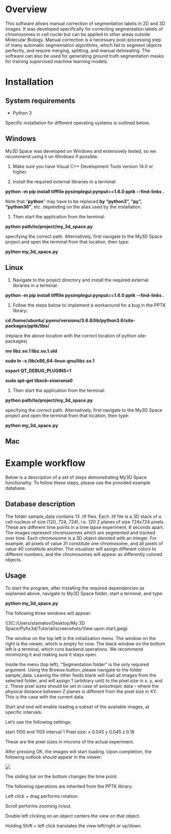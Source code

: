 ﻿# Overview
This software allows manual correction of segmentation labels in 2D and 3D images. It was developed specifically for correcting segmentation labels of chromosomes in cell nuclei but can be applied to other areas outside Molecular Biology. Manual correction is a necessary post-processing step of many automatic segmentation algorithms, which fail to segment objects perfectly, and require merging, splitting, and manual delineating. The software can also be used for generating ground truth segmentation masks for training supervised machine learning models. 
# Installation
## System requirements
- Python 3

Specific installation for different operating systems is outlined below.
## Windows
My3D Space was developed on Windows and extensively tested, so we recommend using it on Windows if possible. 

1. Make sure you have Visual C++ Development Tools version 14.0 or higher.

1. Install the required external libraries in a terminal:

**python -m pip install tifffile pysimplegui pynput==1.6.0 pptk --find-links .**

Note that “**python**” may have to be replaced **by “python3”, “py”, “python36”**, etc. depending on the alias used by the installation.

1. Then start the application from the terminal:

**python path/to/project/my\_3d\_space.py**

specifying the correct path. Alternatively, first navigate to the My3D Space project and open the terminal from that location, then type:

**python my\_3d\_space.py**
## Linux
1. Navigate to the project directory and install the required external libraries in a terminal:

**python -m pip install tifffile pysimplegui pynput==1.6.0 pptk --find-links .**

1. Follow the steps below to implement a workaround for a bug in the PPTK library:

**cd /home/ubuntu/.pyenv/versions/3.6.8/lib/python3.6/site-packages/pptk/libs/**

(replace the above location with the correct location of python site-packages)

**mv  libz.so.1  libz.so.1.old**

**sudo ln -s /lib/x86\_64-linux-gnu/libz.so.1**

**export QT\_DEBUG\_PLUGINS=1**

**sudo apt-get libxcb-xinerama0**

1. Then start the application from the terminal:

**python path/to/project/my\_3d\_space.py**

specifying the correct path. Alternatively, first navigate to the My3D Space project and open the terminal from that location, then type:

**python my\_3d\_space.py**

## Mac

# Example workflow
Below is a description of a set of steps demonstrating My3D Space functionality. To follow these steps, please use the provided example database.
## Database description
The folder sample\_data contains 13 .tif files. Each .tif file is a 3D stack of a cell nucleus of size (120, 724, 724), i.e. 120 Z planes of size 724x724 pixels. These are different time points in a time lapse experiment, 8 seconds apart. The images represent chromosomes which are segmented and tracked over time. Each chromosome is a 3D object denoted with an integer. For example, all pixels of value 31 constitute one chromosome, and all pixels of value 40 constitute another. The visualizer will assign different colors to different numbers, and the chromosomes will appear as differently colored objects.
## Usage
To start the program, after installing the required dependencies as explained above, navigate to My3D Space folder, start a terminal, and type:

**python my\_3d\_space.py**

The following three windows will appear:

![](C:/Users/stamatov/Desktop/My 3D Space/Pyfix3d/Tutorial/screenshots/View upon start.jpeg)

The window on the top left is the initialization menu. The window on the right is the viewer, which is empty for now. The black window on the bottom left is a terminal, which runs backend operations. We recommend minimizing it and making sure it stays open.

Inside the menu (top left), “Segmentation folder” is the only required argument. Using the Browse button, please navigate to the folder sample\_data. Leaving the other fields blank will load all images from the selected folder, and will assign 1 (arbitrary unit) to the pixel size in x, y, and z. These pixel sizes should be set in case of anisotropic data – where the physical distance between Z planes is different from the pixel size in XY. This is the case with the current data. 

Start and end will enable loading a subset of the available images, at specific intervals. 

Let’s use the following settings:

start  1100     end  1105   interval  1                  Pixel size:    x   0.045  y   0.045  z   0.18

These are the pixel sizes in microns of the actual experiment.

After pressing OK, the images will start loading. Upon completion, the following outlook should appear in the viewer:

![](Aspose.Words.7093e295-5dba-471f-89c4-c63110b026c3.002.jpeg)

The sliding bar on the bottom changes the time point. 

The following operations are inherited from the PPTK library:

Left click + drag performs rotation. 

Scroll performs zooming in/out. 

Double left clicking on an object centers the view on that object.

Holding Shift + left click translates the view left/right or up/down.


